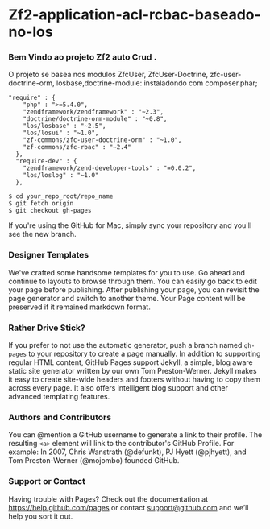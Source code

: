 # Zf2-application-acl-rcbac-baseado-no-los
### Bem Vindo ao projeto Zf2 auto Crud .
O projeto se basea nos modulos ZfcUser, ZfcUser-Doctrine, zfc-user-doctrine-orm, losbase,doctrine-module:
instaladondo com composer.phar;

```
"require" : {
    "php" : ">=5.4.0",
    "zendframework/zendframework" : "~2.3",
    "doctrine/doctrine-orm-module" : "~0.8",
    "los/losbase" : "~2.5",
    "los/losui" : "~1.0",
    "zf-commons/zfc-user-doctrine-orm" : "~1.0",
    "zf-commons/zfc-rbac" : "~2.4"
  },
  "require-dev" : {
    "zendframework/zend-developer-tools" : "=0.0.2",
    "los/loslog" : "~1.0"
  },
```


```
$ cd your_repo_root/repo_name
$ git fetch origin
$ git checkout gh-pages
```

If you're using the GitHub for Mac, simply sync your repository and you'll see the new branch.

### Designer Templates
We've crafted some handsome templates for you to use. Go ahead and continue to layouts to browse through them. You can easily go back to edit your page before publishing. After publishing your page, you can revisit the page generator and switch to another theme. Your Page content will be preserved if it remained markdown format.

### Rather Drive Stick?
If you prefer to not use the automatic generator, push a branch named `gh-pages` to your repository to create a page manually. In addition to supporting regular HTML content, GitHub Pages support Jekyll, a simple, blog aware static site generator written by our own Tom Preston-Werner. Jekyll makes it easy to create site-wide headers and footers without having to copy them across every page. It also offers intelligent blog support and other advanced templating features.

### Authors and Contributors
You can @mention a GitHub username to generate a link to their profile. The resulting `<a>` element will link to the contributor's GitHub Profile. For example: In 2007, Chris Wanstrath (@defunkt), PJ Hyett (@pjhyett), and Tom Preston-Werner (@mojombo) founded GitHub.

### Support or Contact
Having trouble with Pages? Check out the documentation at https://help.github.com/pages or contact support@github.com and we’ll help you sort it out.
